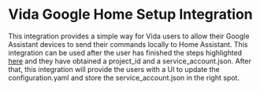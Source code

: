 # Vida Google Home Setup Integration

This integration provides a simple way for Vida users to allow their Google Assistant devices to send their commands locally to Home Assistant. This integration can be used after the user has finished the steps highlighted [here](https://www.home-assistant.io/integrations/google_assistant/) and they have obtained a project_id and a service_account.json. After that, this integration will provide the users with a UI to update the configuration.yaml and store the service_account.json in the right spot.